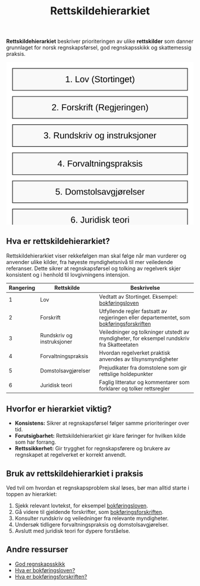 ﻿---
title: "Rettskildehierarkiet"
meta_title: "Rettskildehierarkiet"
meta_description: '**Rettskildehierarkiet** beskriver prioriteringen av ulike **rettskilder** som danner grunnlaget for norsk regnskapsførsel, god regnskapsskikk og skattemessig ...'
slug: rettskildehierarkiet
type: blog
layout: pages/single
---

**Rettskildehierarkiet** beskriver prioriteringen av ulike **rettskilder** som danner grunnlaget for norsk regnskapsførsel, god regnskapsskikk og skattemessig praksis.

![Illustrasjon av rettskildehierarkiet i norsk regnskap](rettskildehierarkiet-image.svg)

## Hva er rettskildehierarkiet?

Rettskildehierarkiet viser rekkefølgen man skal følge når man vurderer og anvender ulike kilder, fra høyeste myndighetsnivå til mer veiledende referanser. Dette sikrer at regnskapsførsel og tolking av regelverk skjer konsistent og i henhold til lovgivningens intensjon.

| Rangering | Rettskilde                  | Beskrivelse                                                                                                         |
|-----------|-----------------------------|---------------------------------------------------------------------------------------------------------------------|
| 1         | Lov                         | Vedtatt av Stortinget. Eksempel: [bokføringsloven](/blogs/regnskap/hva-er-bokforingsloven "Hva er Bokføringsloven? Komplett Guide til Norsk Bokføringslovgivning")        |
| 2         | Forskrift                   | Utfyllende regler fastsatt av regjeringen eller departementet, som [bokføringsforskriften](/blogs/regnskap/hva-er-bokforingsforskriften "Hva er Bokføringsforskriften? Detaljert Guide til Norske Bokføringsregler") |
| 3         | Rundskriv og instruksjoner  | Veiledninger og tolkninger utstedt av myndigheter, for eksempel rundskriv fra Skatteetaten                             |
| 4         | Forvaltningspraksis         | Hvordan regelverket praktisk anvendes av tilsynsmyndigheter                                                          |
| 5         | Domstolsavgjørelser         | Prejudikater fra domstolene som gir rettslige holdepunkter                                                            |
| 6         | Juridisk teori              | Faglig litteratur og kommentarer som forklarer og tolker rettsregler                                                  |

## Hvorfor er hierarkiet viktig?

- **Konsistens:** Sikrer at regnskapsførsel følger samme prioriteringer over tid.
- **Forutsigbarhet:** Rettskildehierarkiet gir klare føringer for hvilken kilde som har forrang.
- **Rettssikkerhet:** Gir trygghet for regnskapsførere og brukere av regnskapet at regelverket er korrekt anvendt.

## Bruk av rettskildehierarkiet i praksis

Ved tvil om hvordan et regnskapsproblem skal løses, bør man alltid starte i toppen av hierarkiet:

1. Sjekk relevant lovtekst, for eksempel [bokføringsloven](/blogs/regnskap/hva-er-bokforingsloven "Hva er Bokføringsloven? Komplett Guide til Norsk Bokføringslovgivning").
2. Gå videre til gjeldende forskrifter, som [bokføringsforskriften](/blogs/regnskap/hva-er-bokforingsforskriften "Hva er Bokføringsforskriften? Detaljert Guide til Norske Bokføringsregler").
3. Konsulter rundskriv og veiledninger fra relevante myndigheter.
4. Undersøk tidligere forvaltningspraksis og domstolsavgjørelser.
5. Avslutt med juridisk teori for dypere forståelse.

## Andre ressurser

* [God regnskapsskikk](/blogs/regnskap/god-regnskapsskikk "God regnskapsskikk i Norge")
* [Hva er bokføringsloven?](/blogs/regnskap/hva-er-bokforingsloven "Hva er Bokføringsloven? Komplett Guide til Norsk Bokføringslovgivning")
* [Hva er bokføringsforskriften?](/blogs/regnskap/hva-er-bokforingsforskriften "Hva er Bokføringsforskriften? Detaljert Guide til Norske Bokføringsregler")










